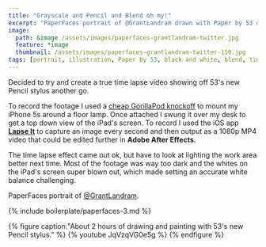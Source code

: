```yaml
---
title: "Grayscale and Pencil and Blend oh my!"
excerpt: "PaperFaces portrait of @GrantLandram drawn with Paper by 53 on an iPad."
image: 
  path: &image /assets/images/paperfaces-grantlandram-twitter.jpg 
  feature: *image
  thumbnail: /assets/images/paperfaces-grantlandram-twitter-150.jpg
tags: [portrait, illustration, Paper by 53, black and white, blend, time lapse]
---
```


Decided to try and create a true time lapse video showing off 53's new Pencil stylus another go. 

To record the footage I used a [cheap GorillaPod knockoff](http://www.amazon.com/gp/product/B007NFI656/ref=as_li_ss_tl?ie=UTF8&camp=1789&creative=390957&creativeASIN=B007NFI656&linkCode=as2&tag=mademist-20) to mount my iPhone 5s around a floor lamp. Once attached I swung it over my desk to get a top down view of the iPad's screen. To record I used the iOS app [**Lapse It**](http://www.lapseit.com/) to capture an image every second and then output as a 1080p MP4 video that could be edited further in **Adobe After Effects**.

The time lapse effect came out ok, but have to look at lighting the work area better next time. Most of the footage was way too dark and the whites on the iPad's screen super blown out, which made setting an accurate white balance challenging.

PaperFaces portrait of [@GrantLandram](https://twitter.com/GrantLandram).

{% include boilerplate/paperfaces-3.md %}

{% figure caption:"About 2 hours of drawing and painting with 53's new Pencil stylus." %}
{% youtube JqVzqVG0e5g %}
{% endfigure %}
